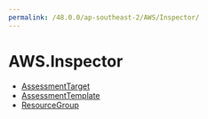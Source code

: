 ```yaml
---
permalink: /48.0.0/ap-southeast-2/AWS/Inspector/
---
```


# AWS.Inspector



* [AssessmentTarget](AssessmentTarget.md)
* [AssessmentTemplate](AssessmentTemplate.md)
* [ResourceGroup](ResourceGroup.md)